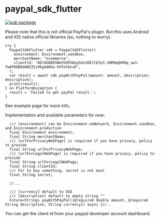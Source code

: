 # paypal_sdk_flutter


[![pub package](https://img.shields.io/pub/v/battery.svg)](https://pub.dev/packages/paypal_sdk_flutter)

Please note that this is not official PayPal's plugin. But
this uses Android and IOS native official libraries (so, 
nothing to worry).

    try {
      PaypalSdkFlutter sdk = PaypalSdkFlutter(
        environment: Environment.sandbox,
        merchantName: "ecommerce",
        clientId: "AQlOU6BX5Nm7G95hWzp5du2OEJlb7p3-2HM9qQH49p_uw1-fw6P96B9dmBZZSz9bg4d6ko-hVfet6zvE",
      );
      var result = await sdk.payWithPayPal(amount: amount, description: description);
      print(result);
    } on PlatformException {
      result = 'Failed to get payPal result.';
    }

See example page for more info.

Implementation and available parameters for now:

      /// [environment] can be Environment.noNetwork, Environment.sandbox, and Environment.production
      final Environment environment;
      final String merchantName;
      /// [urlForPrivacyWebPage] is required if you have privacy, policy to provide
      final String urlForPrivacyWebPage;
      /// [urlForLegalWebPage] is required if you have privacy, policy to provide
      final String urlForLegalWebPage;
      final String clientId;
      /// For to buy something, secret is not must
      final String secret;

      //...

      /// [currency] default to USD
      /// [description] default to empty string ""
      Future<String> payWithPayPal({@required double amount, @required String description, String currency}) async {//..
      
You can get the client id from your paypal developer account dashboard.